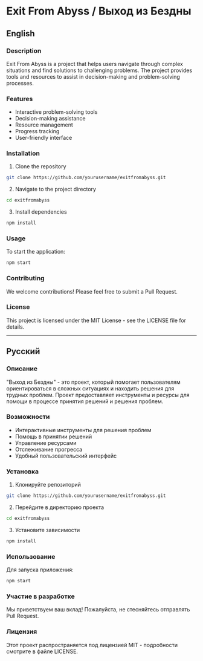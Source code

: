 # Exit From Abyss / Выход из Бездны

## English

### Description
Exit From Abyss is a project that helps users navigate through complex situations and find solutions to challenging problems. The project provides tools and resources to assist in decision-making and problem-solving processes.

### Features
- Interactive problem-solving tools
- Decision-making assistance
- Resource management
- Progress tracking
- User-friendly interface

### Installation
1. Clone the repository
```bash
git clone https://github.com/yourusername/exitfromabyss.git
```
2. Navigate to the project directory
```bash
cd exitfromabyss
```
3. Install dependencies
```bash
npm install
```

### Usage
To start the application:
```bash
npm start
```

### Contributing
We welcome contributions! Please feel free to submit a Pull Request.

### License
This project is licensed under the MIT License - see the LICENSE file for details.

---

## Русский

### Описание
"Выход из Бездны" - это проект, который помогает пользователям ориентироваться в сложных ситуациях и находить решения для трудных проблем. Проект предоставляет инструменты и ресурсы для помощи в процессе принятия решений и решения проблем.

### Возможности
- Интерактивные инструменты для решения проблем
- Помощь в принятии решений
- Управление ресурсами
- Отслеживание прогресса
- Удобный пользовательский интерфейс

### Установка
1. Клонируйте репозиторий
```bash
git clone https://github.com/yourusername/exitfromabyss.git
```
2. Перейдите в директорию проекта
```bash
cd exitfromabyss
```
3. Установите зависимости
```bash
npm install
```

### Использование
Для запуска приложения:
```bash
npm start
```

### Участие в разработке
Мы приветствуем ваш вклад! Пожалуйста, не стесняйтесь отправлять Pull Request.

### Лицензия
Этот проект распространяется под лицензией MIT - подробности смотрите в файле LICENSE. 
